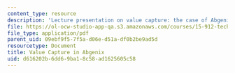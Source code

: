 ```yaml
---
content_type: resource
description: 'Lecture presentation on value capture: the case of Abgenix and the XenoMouse.'
file: https://ol-ocw-studio-app-qa.s3.amazonaws.com/courses/15-912-technology-strategy-fall-2008/d616202b6dd69ba18c58ad1625605c58_lec_08.pdf
file_type: application/pdf
parent_uid: 09ebf9f5-7f5a-d06e-d51a-df0b2be9ad5d
resourcetype: Document
title: Value Capture in Abgenix
uid: d616202b-6dd6-9ba1-8c58-ad1625605c58
---
```

